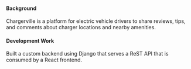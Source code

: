 #### Background

Chargerville is a platform for electric vehicle drivers to share reviews, tips, and comments about charger locations and nearby amenities.

#### Development Work

Built a custom backend using Django that serves a ReST API that is consumed by a React frontend.
